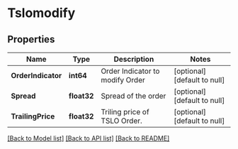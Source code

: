 # Tslomodify

## Properties
Name | Type | Description | Notes
------------ | ------------- | ------------- | -------------
**OrderIndicator** | **int64** | Order Indicator to modify Order | [optional] [default to null]
**Spread** | **float32** | Spread of the order | [optional] [default to null]
**TrailingPrice** | **float32** | Triling price of TSLO Order. | [optional] [default to null]

[[Back to Model list]](../README.md#documentation-for-models) [[Back to API list]](../README.md#documentation-for-api-endpoints) [[Back to README]](../README.md)

